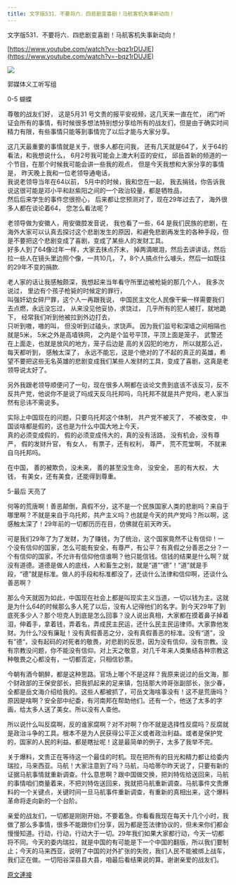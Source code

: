```yaml
---
title: 文字版531．不要将六．四悲剧变喜剧！马航客机失事新动向！
---
```


文字版531．不要将六．四悲剧变喜剧！马航客机失事新动向！


[https://www.youtube.com/watch?v=-bqz1rDUJlE](https://www.youtube.com/watch?v=-bqz1rDUJlE) 


[![](https://4.bp.blogspot.com/-SNaIdj4TkcE/WxBdMucMX4I/AAAAAAAAAoQ/FKnSwrxeYPQ6E2yGKQ226bo-VR3zsqd7wCLcBGAs/s400/0531-1.PNG)](https://4.bp.blogspot.com/-SNaIdj4TkcE/WxBdMucMX4I/AAAAAAAAAoQ/FKnSwrxeYPQ6E2yGKQ226bo-VR3zsqd7wCLcBGAs/s1600/0531-1.PNG)







郭媒体义工听写组


0-5 蝴蝶


尊敬的战友们好， 这是5月31 号文贵的报平安视频，这几天来一直在忙， 闭门听证会所有的事情，有时候很多想法特别想分享给所有的战友们，但是由于确实时间精力有限，有些事情只能等到事情完了以后才能与大家分享。


这几天最重要的事情就是关于，很多人都在问我， 还有几天就是64了，关于64的看法，和我想说什么， 6月2号我可能会上澳大利亚的安红， 邱岳首新的频道的一个节目，在那个时候我可能会讲一些我的观点， 但是今天我想和大家分享的事情是， 昨天晚上我和一位老领导通电话，<br>我说老领导当年在64以前， 5月中的时候，我和您在一起， 我去捐钱，你告诉我说这很可能是邓小平和赵紫阳之间的一个政治较量，都是牺牲品，<br>然后后来学生的事件您很担心， 后来都让您预测对了，现在29年过去了， 海外很多人都在谈论着64， 您怎么看法呢？


老领导做为安徽人，用安徽腔发音说， 我也看了一些，64 是我们民族的悲剧，在海外大家可以认真去探讨这个悲剧发生的原因，和避免悲剧再发生的各种手段，但是不要把这个悲剧变成了喜剧，变成了某些人的发财工具。<br>好多人到了64像过年一样，大家去抹点芥末， 掉两滴眼泪，然后去讲讲话，然后拉一些人在镜头里边照个像，一共10几， 7，8个人搞点什么噱头，然后一如既往的29年不变的捐款.


老人家的话让我感触颇深，我想起来当年看守所里边被枪毙的那几个人， 我多次说过， 里边有个孩子枪毙的时候定的罪行，<br>叫强奸幼女碎尸罪，这个人一再跟我说， 中国民主文化人民像干柴一样需要我们去点燃，永远没忘过， 从来没见他妥协，求饶过， 几乎所有的犯人被打，就地跪下， 经常我们听到他被拉到外边打去，<br>只听到嗷，嗷的叫， 但没听到过磕头，求饶声。 因为我们监号和深墙之间相隔也就是5米， 5米之外是高墙铁网， 之内是个监号平顶，平顶上面是笼子， 武警还在上面走，也就是放风的地方，笼子后边是 高的关囚犯的地方， 所以就那么近，<br>每天都听到， 感触太深了， 永远不能忘，这是个绝对的了不起的真正的英雄，希望不要把这些无名英雄的悲剧变成我们某些人发财的工具，变成了喜剧，这真是老领导说太好了。


另外我跟老领导顺便问了一句，现在很多人啊都在谈论文贵到底该不该反习，反不反共产党，他说你不是说了吗成天反乌托邦吗，乌托邦不就是共产党吗，老人家当然有忌讳不需说多。


实际上中国现在的问题，只要乌托邦这个体制， 共产党不被灭了， 不被改变， 中国谈啥都是假的，这也是为什么中国大地上今天，<br>真的必须变成假的， 假的必须变成伟大的，真的没有活路， 没有机会，没有尊严， 假的发财升官， 有女人， 有票子，还有权利， 尊严， 荒不荒堂啊， 不就来自乌托邦吗。


在中国， 善的被欺负，没未来， 善的甚至没生命， 没安全， 恶的有大权， 大钱， 有美女，还有美食，还能得到尊重。


5-最后 天亮了


何等的荒唐啊！善恶颠倒，真假不分，这不是一个民族国家人类的悲剧吗？来自于哪里啊？不就是来自于乌托邦，共产主义吗？也就是今天的共产党吗？所以啊，这感触太深了！29年前的一切都历历在目，仿佛就在前天昨天。






可是我们29年了为了发财，为了赚钱，为了统治，这个国家竟然不让有信仰！一个没有信仰的国家，怎么可能有安全，有尊严，有公平？有真假之分善恶之分？一个有信仰的国家，不允许有信仰他信谁啊？他只能信钱。信钱的结果是什么啊？就没有道德。道德是做人的底线，人和畜生之别，就是“道”“德”！“道”就是手段，“德”就是标准。做人的手段和标准都没了，还谈什么法律和信仰啊，还谈什么善恶啊？






那么今天就因为如此，中国现在社会上都是叫现实主义当道，一切以钱为主。这就是为什么64的时候那么多人死了以后，没有人记得他们的名字。到今天29年了到底死多少人？那个坦克人到底是怎么回事？没人说出真相，大家都在摸着鼻子掉着泪，伸着手，拿着钱，弄着名，弄成民主民运，还什么民主民运律师。大家靠他发财。为什么?没有廉耻！没有真假善恶之分，没有真假善恶的标准。没有“道”，没有”德“，没有起码的对死者的敬畏，对悲剧的反思，因为没有信仰，没有宗教。没有宗教没问题，你不能没有信仰。对上天之敬意，对几千年来人类集结各种宗教这种敬畏之心都没有，一切都否定，只相信钞票。






今朝有酒今朝醉，都是这种思路。官场上哪个不是这样？我原来说过的岳文海，那个财政部的王保安部长，把我抓起来的足来镇，包括那大帅哥张副部长，张少春，全都是岳文海介绍给我的。这些人都被抓了，可岳文海啥事没有！这不是荒唐吗？原因是啥啊？安全部中纪委，有河南邦在帮助他们。还有一个，他送了太多的字画，给太多人送了美女。所以没有人查他。






所以说什么叫反腐啊，反的谁家腐啊？对不对啊？你不就是选择性反腐吗？反腐就是政治斗争的工具。根本不是为人民获得公平正义或者政治利益。或者是保护党的，国家的人民的利益。都是瞎扯呢！这是最简单的例子，太多了我举不完。






关于爆料，文贵正在等待这一个最佳的时机。现在把所有的目光和精力都让给委内瑞拉，马来西亚。马航！大家注意到了吗？马航，马哈蒂尔昨天说了，只要有新的证据马航事情就重新调查。什么意思啊？跟中国做交换，把刘特佐给送回来，马航的事情咱们商量着来，不把刘特佐送回来，我就把马航重新调查。马航事件文贵爆料的一个关键点，关键时间一旦马航事件重新调查，有重新的真相出来，这个爆料革命将走向新的一个台阶。






亲爱的战友们，一切都是刚刚开始，不要着急。你看看我现在每天十几个小时，我做了那么多事情，很多不能跟你们分享，因为都是签法律协议的，但未来你们都会慢慢知道。行动，行动，行动大于一切。29年我们如果大家都行动，今天一切都将不同。今天的委内瑞拉，就是中国的有可能是下一个中国的翻版，所以我们要制止；今天的马来西亚，说明了中国的对外扩张的失败，我们人民不能被绑上战车，我们正在做。一切阳谷深县县大县，咱最后看结果说的算。谢谢亲爱的战友们。

[原文連接](http://littleantvoice.blogspot.com/2018/05/531.html)